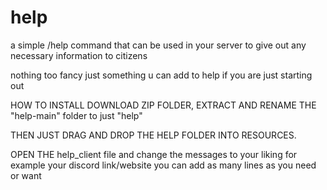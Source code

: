 # help
a simple /help command that can be used in your server to give out any necessary information to citizens

nothing too fancy just something u can add to help if you are just starting out

HOW TO INSTALL 
DOWNLOAD ZIP FOLDER, EXTRACT AND RENAME THE "help-main" folder to just "help"

THEN JUST DRAG AND DROP THE HELP FOLDER INTO RESOURCES.

OPEN THE help_client file and change the messages to your liking for example your discord link/website
you can add as many lines as you need or want


